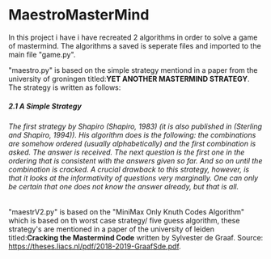 # MaestroMasterMind
In this project i have i have recreated 2 algorithms in order to solve a game of mastermind.
The algorithms a saved is seperate files and imported to the main file "game.py".

"maestro.py" is based on the simple strategy mentiond in a paper from the university of groningen titled:**YET ANOTHER MASTERMIND STRATEGY**.
The strategy is written as follows:

##### 2.1 A Simple Strategy
###### The first strategy by Shapiro (Shapiro, 1983) (it is also published in (Sterling and Shapiro, 1994)). His algorithm does is the following: the combinations are somehow ordered (usually alphabetically) and the first combination is asked. The answer is received. The next question is the first one in the ordering that is consistent with the answers given so far. And so on until the combination is cracked. A crucial drawback to this strategy, however, is that it looks at the informativity of questions very marginally. One can only be certain that one does not know the answer already, but that is all.

"maestrV2.py" is based on the  "MiniMax Only Knuth Codes Algorithm" which is based on th worst case strategy/ five guess algorithm, these strategy's are mentioned in a paper of the university of leiden titled:**Cracking the Mastermind Code** written by Sylvester de Graaf. Source: https://theses.liacs.nl/pdf/2018-2019-GraafSde.pdf.

